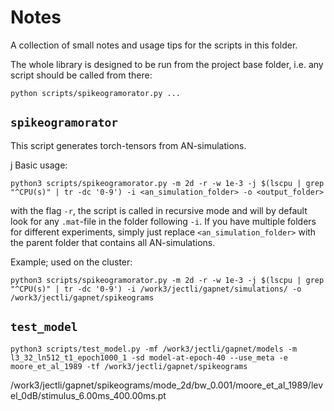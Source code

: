 # Notes

A collection of small notes and usage tips for the scripts in this folder.

The whole library is designed to be run from the project base folder, i.e. any script should be called from there:

```shell
python scripts/spikeogramorator.py ...
```

## `spikeogramorator`

This script generates torch-tensors from AN-simulations.

j
Basic usage:

```shell
python3 scripts/spikeogramorator.py -m 2d -r -w 1e-3 -j $(lscpu | grep "^CPU(s)" | tr -dc '0-9') -i <an_simulation_folder> -o <output_folder>
```

with the flag `-r`, the script is called in recursive mode and will by default look for any `.mat`-file in the folder
following `-i`. If you have multiple folders for different experiments, simply just replace `<an_simulation_folder>` with
the parent folder that contains all AN-simulations.


Example; used on the cluster:
```shell
python3 scripts/spikeogramorator.py -m 2d -r -w 1e-3 -j $(lscpu | grep "^CPU(s)" | tr -dc '0-9') -i /work3/jectli/gapnet/simulations/ -o /work3/jectli/gapnet/spikeograms
```


## `test_model`

````shell
python3 scripts/test_model.py -mf /work3/jectli/gapnet/models -m l3_32_ln512_t1_epoch1000_1 -sd model-at-epoch-40 --use_meta -e moore_et_al_1989 -tf /work3/jectli/gapnet/spikeograms
````

/work3/jectli/gapnet/spikeograms/mode_2d/bw_0.001/moore_et_al_1989/level_0dB/stimulus_6.00ms_400.00ms.pt